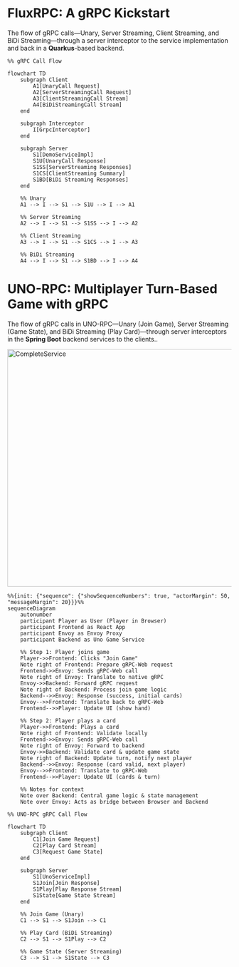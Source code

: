 # FluxRPC: A gRPC Kickstart

The flow of gRPC calls—Unary, Server Streaming, Client Streaming, and BiDi Streaming—through a server interceptor to the service implementation and back in a **Quarkus**-based backend.

```mermaid
%% gRPC Call Flow

flowchart TD
    subgraph Client
        A1[UnaryCall Request]
        A2[ServerStreamingCall Request]
        A3[ClientStreamingCall Stream]
        A4[BiDiStreamingCall Stream]
    end

    subgraph Interceptor
        I[GrpcInterceptor]
    end

    subgraph Server
        S1[DemoServiceImpl]
        S1U[UnaryCall Response]
        S1SS[ServerStreaming Responses]
        S1CS[ClientStreaming Summary]
        S1BD[BiDi Streaming Responses]
    end

    %% Unary
    A1 --> I --> S1 --> S1U --> I --> A1

    %% Server Streaming
    A2 --> I --> S1 --> S1SS --> I --> A2

    %% Client Streaming
    A3 --> I --> S1 --> S1CS --> I --> A3

    %% BiDi Streaming
    A4 --> I --> S1 --> S1BD --> I --> A4
```

# UNO-RPC: Multiplayer Turn-Based Game with gRPC

The flow of gRPC calls in UNO-RPC—Unary (Join Game), Server Streaming (Game State), and BiDi Streaming (Play Card)—through server interceptors in the **Spring Boot** backend services to the clients..

<img width="800" height="533" alt="CompleteService" src="https://github.com/user-attachments/assets/de2c08d6-aed9-4443-9f8d-88a6b3cf856a" />

```mermaid
%%{init: {"sequence": {"showSequenceNumbers": true, "actorMargin": 50, "messageMargin": 20}}}%%
sequenceDiagram
    autonumber
    participant Player as User (Player in Browser)
    participant Frontend as React App
    participant Envoy as Envoy Proxy
    participant Backend as Uno Game Service

    %% Step 1: Player joins game
    Player->>Frontend: Clicks "Join Game"
    Note right of Frontend: Prepare gRPC-Web request
    Frontend->>Envoy: Sends gRPC-Web call
    Note right of Envoy: Translate to native gRPC
    Envoy->>Backend: Forward gRPC request
    Note right of Backend: Process join game logic
    Backend-->>Envoy: Response (success, initial cards)
    Envoy-->>Frontend: Translate back to gRPC-Web
    Frontend-->>Player: Update UI (show hand)

    %% Step 2: Player plays a card
    Player->>Frontend: Plays a card
    Note right of Frontend: Validate locally
    Frontend->>Envoy: Sends gRPC-Web call
    Note right of Envoy: Forward to backend
    Envoy->>Backend: Validate card & update game state
    Note right of Backend: Update turn, notify next player
    Backend-->>Envoy: Response (card valid, next player)
    Envoy-->>Frontend: Translate to gRPC-Web
    Frontend-->>Player: Update UI (cards & turn)
    
    %% Notes for context
    Note over Backend: Central game logic & state management
    Note over Envoy: Acts as bridge between Browser and Backend
```

```mermaid
%% UNO-RPC gRPC Call Flow

flowchart TD
    subgraph Client
        C1[Join Game Request]
        C2[Play Card Stream]
        C3[Request Game State]
    end

    subgraph Server
        S1[UnoServiceImpl]
        S1Join[Join Response]
        S1Play[Play Response Stream]
        S1State[Game State Stream]
    end

    %% Join Game (Unary)
    C1 --> S1 --> S1Join --> C1

    %% Play Card (BiDi Streaming)
    C2 --> S1 --> S1Play --> C2

    %% Game State (Server Streaming)
    C3 --> S1 --> S1State --> C3
```
